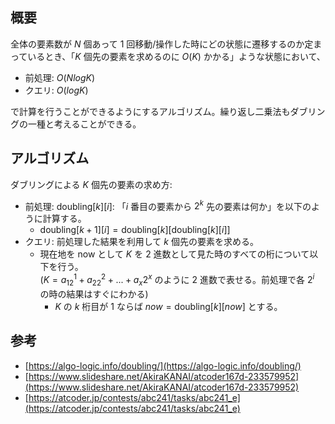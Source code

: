 ## 概要

全体の要素数が $N$ 個あって 1 回移動/操作した時にどの状態に遷移するのか定まっているとき、「$K$ 個先の要素を求めるのに $O(K)$ かかる」ような状態において、

- 前処理: $O(N log K)$
- クエリ: $O(log K)$

で計算を行うことができるようにするアルゴリズム。繰り返し二乗法もダブリングの一種と考えることができる。

## アルゴリズム

ダブリングによる $K$ 個先の要素の求め方:

- 前処理: $\textrm{doubling}[k][i]$: 「$i$ 番目の要素から $2^k$ 先の要素は何か」を以下のように計算する。
	- $\textrm{doubling}[k+1][i] = \textrm{doubling}[k][\textrm{doubling}[k][i]]$ 
- クエリ: 前処理した結果を利用して $k$ 個先の要素を求める。
	- 現在地を now として $K$ を 2 進数として見た時のすべての桁について以下を行う。  
	  ($K = a_12^1 + a_22^2 + ... + a_x2^x$ のように 2 進数で表せる。前処理で各 $2^i$ の時の結果はすぐにわかる)
		- $K$ の $k$ 桁目が 1 ならば $now=\textrm{doubling}[k][now]$ とする。

## 参考

- [https://algo-logic.info/doubling/](https://algo-logic.info/doubling/)
- [https://www.slideshare.net/AkiraKANAI/atcoder167d-233579952](https://www.slideshare.net/AkiraKANAI/atcoder167d-233579952)
- [https://atcoder.jp/contests/abc241/tasks/abc241_e](https://atcoder.jp/contests/abc241/tasks/abc241_e)

